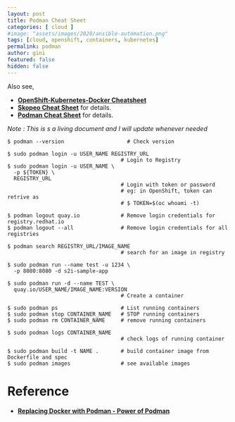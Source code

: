 ```yaml
---
layout: post
title: Podman Cheat Sheet
categories: [ cloud ]
#image: "assets/images/2020/ansible-automation.png"
tags: [cloud, openshift, containers, kubernetes]
permalink: podman
author: gini
featured: false
hidden: false
---
```


Also see,
- **[OpenShift-Kubernetes-Docker Cheatsheet](https://okd.iamgini.com)**
- **[Skopeo Cheat Sheet](skopeo)** for details.
- **[Podman Cheat Sheet](s2i)** for details.

*Note : This is s a living document and I will update whenever needed*

```
$ podman --version                    # Check version

$ sudo podman login -u USER_NAME REGISTRY_URL
                                    # Login to Registry
$ sudo podman login -u USER_NAME \
  -p ${TOKEN} \
  REGISTRY_URL  
                                    # Login with token or password
                                    # eg: in OpenShift, token can retrive as
                                    # $ TOKEN=$(oc whoami -t)

$ podman logout quay.io             # Remove login credentials for registry.redhat.io
$ podman logout --all               # Remove login credentials for all registries

$ podman search REGISTRY_URL/IMAGE_NAME
                                    # search for an image in registry

$ sudo podman run --name test -u 1234 \
  -p 8080:8080 -d s2i-sample-app

$ sudo podman run -d --name TEST \
  quay.io/USER_NAME/IMAGE_NAME:VERSION
                                    # Create a container 

$ sudo podman ps                    # List running containers
$ sudo podman stop CONTAINER_NAME   # STOP running containers
$ sudo podman rm CONTAINER_NAME     # remove running containers

$ sudo podman logs CONTAINER_NAME                    
                                    # check logs of running container

$ sudo podman build -t NAME .       # build container image from Dockerfile and spec
$ sudo podman images                # see available images

```

# Reference
- **[Replacing Docker with Podman - Power of Podman](https://cloudnweb.dev/2019/06/replacing-docker-with-podman-power-of-podman/)**


